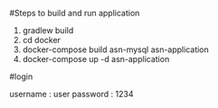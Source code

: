 #Steps to build and run application

1. gradlew build
2. cd docker
3. docker-compose build asn-mysql asn-application
4. docker-compose up -d asn-application

#login

username : user
password : 1234
